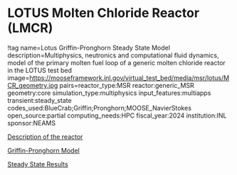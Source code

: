 # LOTUS Molten Chloride Reactor (LMCR)

!tag name=Lotus Griffin-Pronghorn Steady State Model
     description=Multiphysics, neutronics and computational fluid dynamics, model of the primary molten fuel loop of a generic molten chloride reactor in the LOTUS test bed
     image=https://mooseframework.inl.gov/virtual_test_bed/media/msr/lotus/MCR_geometry.jpg
     pairs=reactor_type:MSR
                       reactor:generic_MSR
                       geometry:core
                       simulation_type:multiphysics
                       input_features:multiapps
                       transient:steady_state
                       codes_used:BlueCrab;Griffin;Pronghorn;MOOSE_NavierStokes
                       open_source:partial
                       computing_needs:HPC
                       fiscal_year:2024
                       institution:INL
                       sponsor:NEAMS

[Description of the reactor](lotus_description.md)

[Griffin-Pronghorn Model](lotus_multiphysics_model.md)

[Steady State Results](lotus_results.md)

